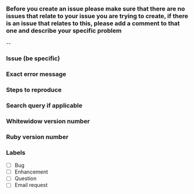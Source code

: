 ### Before you create an issue please make sure that there are no issues that relate to your issue you are trying to create, if there is an issue that relates to this, please add a comment to that one and describe your specific problem
--

### Issue (be specific)


### Exact error message


### Steps to reproduce


### Search query if applicable


### Whitewidow version number


### Ruby version number


### Labels

 - [ ] Bug
 - [ ] Enhancement
 - [ ] Question
 - [ ] Email request